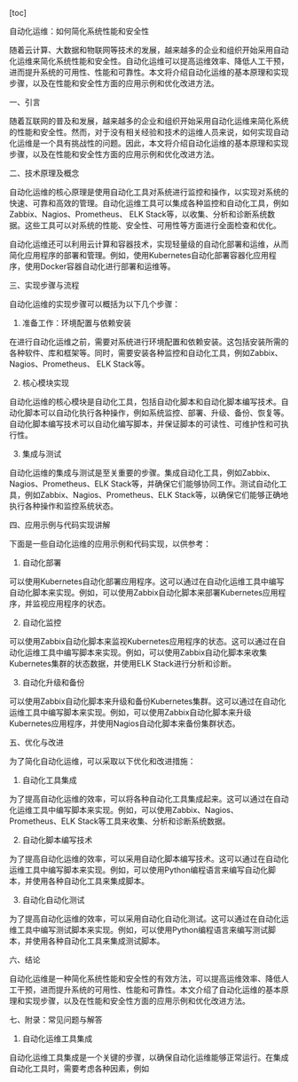 
[toc]                    
                
                
自动化运维：如何简化系统性能和安全性

随着云计算、大数据和物联网等技术的发展，越来越多的企业和组织开始采用自动化运维来简化系统性能和安全性。自动化运维可以提高运维效率、降低人工干预，进而提升系统的可用性、性能和可靠性。本文将介绍自动化运维的基本原理和实现步骤，以及在性能和安全性方面的应用示例和优化改进方法。

一、引言

随着互联网的普及和发展，越来越多的企业和组织开始采用自动化运维来简化系统的性能和安全性。然而，对于没有相关经验和技术的运维人员来说，如何实现自动化运维是一个具有挑战性的问题。因此，本文将介绍自动化运维的基本原理和实现步骤，以及在性能和安全性方面的应用示例和优化改进方法。

二、技术原理及概念

自动化运维的核心原理是使用自动化工具对系统进行监控和操作，以实现对系统的快速、可靠和高效的管理。自动化运维工具可以集成各种监控和自动化工具，例如Zabbix、Nagios、Prometheus、 ELK Stack等，以收集、分析和诊断系统数据。这些工具可以对系统的性能、安全性、可用性等方面进行全面检查和优化。

自动化运维还可以利用云计算和容器技术，实现轻量级的自动化部署和运维，从而简化应用程序的部署和管理。例如，使用Kubernetes自动化部署容器化应用程序，使用Docker容器自动化进行部署和运维等。

三、实现步骤与流程

自动化运维的实现步骤可以概括为以下几个步骤：

1. 准备工作：环境配置与依赖安装

在进行自动化运维之前，需要对系统进行环境配置和依赖安装。这包括安装所需的各种软件、库和框架等。同时，需要安装各种监控和自动化工具，例如Zabbix、Nagios、Prometheus、 ELK Stack等。

2. 核心模块实现

自动化运维的核心模块是自动化工具，包括自动化脚本和自动化脚本编写技术。自动化脚本可以自动化执行各种操作，例如系统监控、部署、升级、备份、恢复等。自动化脚本编写技术可以自动化编写脚本，并保证脚本的可读性、可维护性和可执行性。

3. 集成与测试

自动化运维的集成与测试是至关重要的步骤。集成自动化工具，例如Zabbix、Nagios、Prometheus、ELK Stack等，并确保它们能够协同工作。测试自动化工具，例如Zabbix、Nagios、Prometheus、ELK Stack等，以确保它们能够正确地执行各种操作和监控系统状态。

四、应用示例与代码实现讲解

下面是一些自动化运维的应用示例和代码实现，以供参考：

1. 自动化部署

可以使用Kubernetes自动化部署应用程序。这可以通过在自动化运维工具中编写自动化脚本来实现。例如，可以使用Zabbix自动化脚本来部署Kubernetes应用程序，并监视应用程序的状态。

2. 自动化监控

可以使用Zabbix自动化脚本来监视Kubernetes应用程序的状态。这可以通过在自动化运维工具中编写脚本来实现。例如，可以使用Zabbix自动化脚本来收集Kubernetes集群的状态数据，并使用ELK Stack进行分析和诊断。

3. 自动化升级和备份

可以使用Zabbix自动化脚本来升级和备份Kubernetes集群。这可以通过在自动化运维工具中编写脚本来实现。例如，可以使用Zabbix自动化脚本来升级Kubernetes应用程序，并使用Nagios自动化脚本来备份集群状态。

五、优化与改进

为了简化自动化运维，可以采取以下优化和改进措施：

1. 自动化工具集成

为了提高自动化运维的效率，可以将各种自动化工具集成起来。这可以通过在自动化运维工具中编写脚本来实现。例如，可以使用Zabbix、Nagios、Prometheus、ELK Stack等工具来收集、分析和诊断系统数据。

2. 自动化脚本编写技术

为了提高自动化运维的效率，可以采用自动化脚本编写技术。这可以通过在自动化运维工具中编写脚本来实现。例如，可以使用Python编程语言来编写自动化脚本，并使用各种自动化工具来集成脚本。

3. 自动化自动化测试

为了提高自动化运维的效率，可以采用自动化自动化测试。这可以通过在自动化运维工具中编写测试脚本来实现。例如，可以使用Python编程语言来编写测试脚本，并使用各种自动化工具来集成测试脚本。

六、结论

自动化运维是一种简化系统性能和安全性的有效方法，可以提高运维效率、降低人工干预，进而提升系统的可用性、性能和可靠性。本文介绍了自动化运维的基本原理和实现步骤，以及在性能和安全性方面的应用示例和优化改进方法。

七、附录：常见问题与解答

1. 自动化运维工具集成

自动化运维工具集成是一个关键的步骤，以确保自动化运维能够正常运行。在集成自动化工具时，需要考虑各种因素，例如

